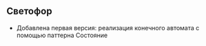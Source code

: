 ## Светофор
  - Добавлена первая версия: реализация конечного автомата с помощью паттерна Состояние
